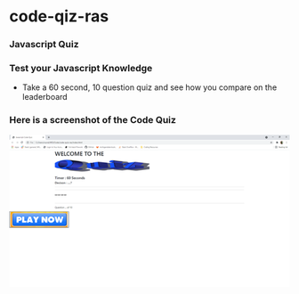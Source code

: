 # code-qiz-ras

### Javascript Quiz

### Test your Javascript Knowledge
- Take a 60 second, 10 question quiz and see how you compare on the leaderboard

### Here is a screenshot of the Code Quiz
![screenshot](assets\Images\code-quiz-ras-screenshot.png "Code Quiz")

